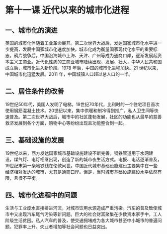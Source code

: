 # 第十一课 近代以来的城市化进程

## 一、城市化的演进

英国的城市化伴随着工业革命展开。第二次世界大战后，发达国家城市化水平进一步提高，发展中国家城市化速度加快。城市化成为衡量国家现代化水平的重要标志。鸦片战争后，中国沿海城市上海、天津、广州等成为通商口岸，逐渐发展起资本主义工商业。近代化性质的工商业城市陆续出现、发展、壮大，中华人民共和国成立后，城市化进入新阶段。1978 年后，中国的城市化进程加快。21 世纪以来，中国城市化迅猛发展。2011 年，中国城镇人口超过总人口的一半。

## 二、居住条件的改善

19世纪50年代，美国人发明了电梯。19世纪70年代，比利时的一个住宅项目首次使用钢筋混凝土技术。20世纪以来，集中供暖和制冷得到推广，私人卫生间等快速普及。第二次世界大战后，城市中的社区蓬勃发展，社区的功能也从最早的慈善救济发展到各个方面，购物中心等纷纷出现且功能整合到一起。

## 三、基础设施的发展

19世纪以来，西方发达国家城市基础设施建设不断完善。钢铁管道用于水网建设，煤气灯、电灯相继出现，创造了新的城市夜生活方式。电报、电话逐渐普及， 19世纪末第一条地铁线在伦敦问世。中国近代城市基础设施建设主要集中在一些经济相对发达的城市，尤其是通商口岸。但是，当时城市基础设施建设水平依然有限，且很不平衡。

## 四、城市化进程中的问题

生活与工业废水直接排进河流，对城市饮用水源造成严重污染。汽车的普及致使城市中又出现汽车尾气污染等新问题。巨大的社会财富聚集在少数资本家手中，工人阶级生活贫困。私人汽车的普及，使交通拥堵成为各大城市甚至中小城市的普遍问题。犯罪率上升、失业者增加等社会问题也日益突出。
